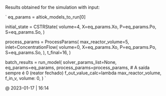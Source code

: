 Results obtained for the simulation with input:

`
eq_params = altiok_models_to_run[0]

initial_state = CSTRState(
            volume=4,
            X=eq_params.Xo,
            P=eq_params.Po,
            S=eq_params.So,
        )

process_params = ProcessParams(
    max_reactor_volume=5,
    inlet=ConcentrationFlow(
        volume=0,
        X=eq_params.Xo,
        P=eq_params.Po,
        S=eq_params.So,
    ),
    t_final=16,
)

batch_results = run_model(
    solver_params_list=None,
    eq_params=eq_params,
    process_params=process_params,
    # A saída sempre é 0 (reator fechado)
    f_out_value_calc=lambda max_reactor_volume, f_in_v, volume: 0,
)
`


@ 2023-01-17 | 16:14